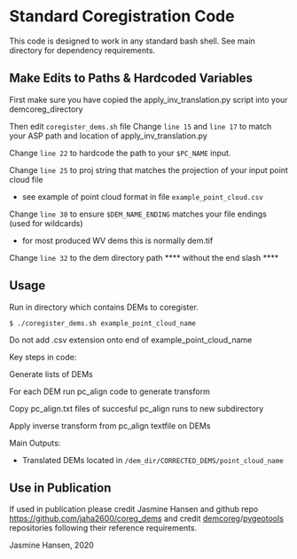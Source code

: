# Standard Coregistration Code

This code is designed to work in any standard bash shell.
See main directory for dependency requirements.

## Make Edits to Paths & Hardcoded Variables

First make sure you have copied the apply_inv_translation.py script into your demcoreg_directory

Then edit `coregister_dems.sh` file
Change `line 15` and `line 17` to match your ASP path and location of apply_inv_translation.py

Change `line 22` to hardcode the path to your `$PC_NAME` input.

Change `line 25` to proj string that matches the projection of your input point cloud file
- see example of point cloud format in file `example_point_cloud.csv`

Change `line 30` to ensure `$DEM_NAME_ENDING` matches your file endings (used for wildcards)
- for most produced WV dems this is normally dem.tif

Change `line 32` to the dem directory path **** without the end slash ****

## Usage
Run in directory which contains DEMs to coregister. 

`$ ./coregister_dems.sh example_point_cloud_name`

Do not add .csv extension onto end of example_point_cloud_name

Key steps in code:

Generate lists of DEMs

For each DEM run pc_align code to generate transform

Copy pc_align.txt files of succesful pc_align runs to new subdirectory

Apply inverse transform from pc_align textfile on DEMs

Main Outputs:
- Translated DEMs located in `/dem_dir/CORRECTED_DEMS/point_cloud_name`

## Use in Publication
If used in publication please credit Jasmine Hansen and github repo https://github.com/jaha2600/coreg_dems 
and credit [demcoreg](https://github.com/dshean/demcoreg)/[pygeotools](https://github.com/dshean/pygeotools) repositories following their reference requirements.

Jasmine Hansen, 2020
